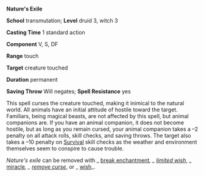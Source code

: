  **Nature's Exile**

**School** transmutation; **Level** druid 3, witch 3

**Casting Time** 1 standard action

**Component** V, S, DF

**Range** touch

**Target** creature touched

**Duration** permanent

**Saving Throw** Will negates; **Spell Resistance** yes

This spell curses the creature touched, making it inimical to the natural world. All animals have an initial attitude of hostile toward the target. Familiars, being magical beasts, are not affected by this spell, but animal companions are. If you have an animal companion, it does not become hostile, but as long as you remain cursed, your animal companion takes a –2 penalty on all attack rolls, skill checks, and saving throws. The target also takes a –10 penalty on [Survival](../../skills/survival#_survival) skill checks as the weather and environment themselves seem to conspire to cause trouble.

_Nature's exile_ can be removed with _ [break enchantment](../../spells/breakEnchantment#_break-enchantment)_, _ [limited wish](../../spells/limitedWish#_limited-wish)_, _ [miracle](../../spells/miracle#_miracle)_, _ [remove curse](../../spells/removeCurse#_remove-curse)_, or _ [wish](../../spells/wish#_wish)_.

